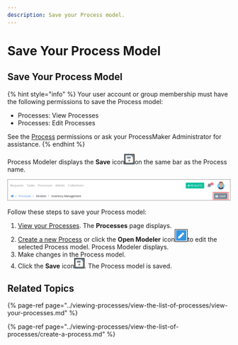 ```yaml
---
description: Save your Process model.
---
```


# Save Your Process Model

## Save Your Process Model

{% hint style="info" %}
Your user account or group membership must have the following permissions to save the Process model:

* Processes: View Processes
* Processes: Edit Processes

See the [Process](../../processmaker-administration/permission-descriptions-for-users-and-groups.md#processes) permissions or ask your ProcessMaker Administrator for assistance.
{% endhint %}

Process Modeler displays the **Save** icon![](../../.gitbook/assets/save-icon-processes.png)on the same bar as the Process name.

![Save button \(highlighted\) located beside the Process name](../../.gitbook/assets/top-bar-process-modeler-processes.png)

Follow these steps to save your Process model:

1. ​[View your Processes](https://processmaker.gitbook.io/processmaker-4-community/-LPblkrcFWowWJ6HZdhC/~/drafts/-LRhVZm0ddxDcGGdN5ZN/primary/designing-processes/viewing-processes/view-the-list-of-processes/view-your-processes#view-all-processes). The **Processes** page displays.
2. [Create a new Process](../viewing-processes/view-the-list-of-processes/create-a-process.md) or click the **Open Modeler** icon![](../../.gitbook/assets/open-modeler-edit-icon-processes-page-processes.png)to edit the selected Process model. Process Modeler displays.
3. Make changes in the Process model.
4. Click the **Save** icon![](../../.gitbook/assets/save-icon-processes.png). The Process model is saved.

## Related Topics

{% page-ref page="../viewing-processes/view-the-list-of-processes/view-your-processes.md" %}

{% page-ref page="../viewing-processes/view-the-list-of-processes/create-a-process.md" %}

